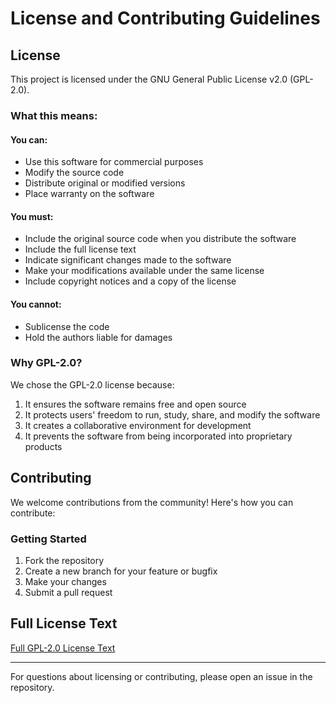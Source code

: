 # License and Contributing Guidelines

## License

This project is licensed under the GNU General Public License v2.0 (GPL-2.0).

### What this means:

#### You can:
- Use this software for commercial purposes
- Modify the source code
- Distribute original or modified versions
- Place warranty on the software

#### You must:
- Include the original source code when you distribute the software
- Include the full license text
- Indicate significant changes made to the software
- Make your modifications available under the same license
- Include copyright notices and a copy of the license

#### You cannot:
- Sublicense the code
- Hold the authors liable for damages

### Why GPL-2.0?

We chose the GPL-2.0 license because:
1. It ensures the software remains free and open source
2. It protects users' freedom to run, study, share, and modify the software
3. It creates a collaborative environment for development
4. It prevents the software from being incorporated into proprietary products

## Contributing

We welcome contributions from the community! Here's how you can contribute:

### Getting Started

1. Fork the repository
2. Create a new branch for your feature or bugfix
3. Make your changes
4. Submit a pull request


## Full License Text

[Full GPL-2.0 License Text](https://www.gnu.org/licenses/old-licenses/gpl-2.0.txt)

---

For questions about licensing or contributing, please open an issue in the repository. 